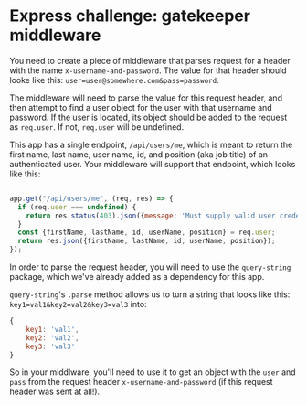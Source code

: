 # Express challenge: gatekeeper middleware

You need to create a piece of middleware that parses request for a header with the name `x-username-and-password`. The value for that header should looke like this: `user=user@somewhere.com&pass=password`.

The middleware will need to parse the value for this request header, and then attempt to find a user object for the user with that username and password. If the user is located, its object should be added to the request as `req.user`. If not, `req.user` will be undefined.

This app has a single endpoint, `/api/users/me`, which is meant to return the first name, last name, user name, id, and position (aka job title) of an authenticated user. Your middleware will support that endpoint, which looks like this:

```javascript

app.get("/api/users/me", (req, res) => {
  if (req.user === undefined) {
    return res.status(403).json({message: 'Must supply valid user credentials'});
  }
  const {firstName, lastName, id, userName, position} = req.user;
  return res.json({firstName, lastName, id, userName, position});
});
```

In order to parse the request header, you will need to use the `query-string` package, which  we've already added as a dependency for this app.

`query-string`'s `.parse` method allows us to turn a string that looks like this: `key1=val1&key2=val2&key3=val3` into:

```javascript
{
    key1: 'val1',
    key2: 'val2',
    key3: 'val3'
}
```

So in your middlware, you'll need to use it to get an object with the `user` and `pass` from the request header `x-username-and-password` (if this request header was sent at all!).

